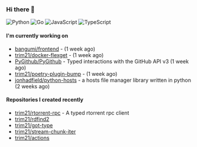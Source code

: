 ### Hi there 👋

![Python](https://img.shields.io/badge/python-3670A0?style=for-the-badge&logo=python&logoColor=ffdd54)
![Go](https://img.shields.io/badge/go-%2300ADD8.svg?style=for-the-badge&logo=go&logoColor=white)
![JavaScript](https://img.shields.io/badge/javascript-%23323330.svg?style=for-the-badge&logo=javascript&logoColor=%23F7DF1E)
![TypeScript](https://img.shields.io/badge/typescript-%23007ACC.svg?style=for-the-badge&logo=typescript&logoColor=white)

#### I'm currently working on

- [bangumi/frontend](https://github.com/bangumi/frontend) -  (1 week ago)
- [trim21/docker-flexget](https://github.com/trim21/docker-flexget) -  (1 week ago)
- [PyGithub/PyGithub](https://github.com/PyGithub/PyGithub) - Typed interactions with the GitHub API v3 (1 week ago)
- [trim21/poetry-plugin-bump](https://github.com/trim21/poetry-plugin-bump) -  (1 week ago)
- [jonhadfield/python-hosts](https://github.com/jonhadfield/python-hosts) - a hosts file manager library written in python (2 weeks ago)

#### Repositories I created recently

- [trim21/rtorrent-rpc](https://github.com/trim21/rtorrent-rpc) - A typed rtorrent rpc client
- [trim21/rdfind2](https://github.com/trim21/rdfind2)
- [trim21/got-type](https://github.com/trim21/got-type)
- [trim21/stream-chunk-iter](https://github.com/trim21/stream-chunk-iter)
- [trim21/actions](https://github.com/trim21/actions)
